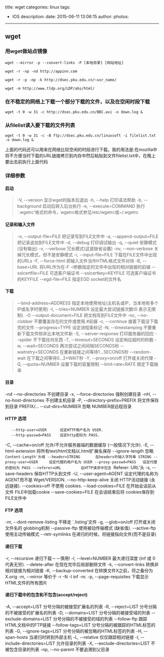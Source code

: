 title: wget
categories: linux
tags:
  - IOS
description:
date: 2015-06-11 13:06:15
author:
photos:
---
## wget

### 用wget做站点镜像
```
wget --mirror -p --convert-links -P [本地目录] [网站地址]
```

```
wget -r -np -nd http://appinn.com
```

```
wget -r -p -np -k http://dsec.pku.edu.cn/~usr_name/
```

```
wget -m http://www.tldp.org/LDP/abs/html/
```

<!-- more -->
### 在不稳定的网络上下载一个部分下载的文件，以及在空闲时段下载 

```
wget -t 0 -w 31 -c http://dsec.pku.edu.cn/BBC.avi -o down.log &
```

### 从filelist读入要下载的文件列表
```
wget -t 0 -w 31 -c -B ftp://dsec.pku.edu.cn/linuxsoft -i filelist.txt -o down.log &
```
上面的代码还可以用来在网络比较空闲的时段进行下载。我的用法是:在mozilla中将不方便当时下载的URL链接拷贝到内存中然后粘贴到文件filelist.txt中，在晚上要出去前执行上面代码

### 详细参数

#### 启动 
>  -V,  --version           显示wget的版本后退出
  -h,  --help              打印语法帮助
  -b,  --background        启动后转入后台执行
  -e,  --execute=COMMAND   执行`.wgetrc'格式的命令，wgetrc格式参见/etc/wgetrc或~/.wgetrc

#### 记录和输入文件 
>  -o,  --output-file=FILE     把记录写到FILE文件中
  -a,  --append-output=FILE   把记录追加到FILE文件中
  -d,  --debug                打印调试输出
  -q,  --quiet                安静模式(没有输出)
  -v,  --verbose              冗长模式(这是缺省设置)
  -nv, --non-verbose          关掉冗长模式，但不是安静模式
  -i,  --input-file=FILE      下载在FILE文件中出现的URLs
  -F,  --force-html           把输入文件当作HTML格式文件对待
  -B,  --base=URL             将URL作为在-F -i参数指定的文件中出现的相对链接的前缀
   --sslcertfile=FILE     可选客户端证书
   --sslcertkey=KEYFILE   可选客户端证书的KEYFILE
   --egd-file=FILE        指定EGD socket的文件名

#### 下载 
>  --bind-address=ADDRESS   指定本地使用地址(主机名或IP，当本地有多个IP或名字时使用)
  -t,  --tries=NUMBER           设定最大尝试链接次数(0 表示无限制).
  -O   --output-document=FILE   把文档写到FILE文件中
  -nc, --no-clobber             不要覆盖存在的文件或使用.#前缀
  -c,  --continue               接着下载没下载完的文件
  --progress=TYPE          设定进程条标记
  -N,  --timestamping           不要重新下载文件除非比本地文件新
  -S,  --server-response        打印服务器的回应
  --spider                 不下载任何东西
  -T,  --timeout=SECONDS        设定响应超时的秒数
  -w,  --wait=SECONDS           两次尝试之间间隔SECONDS秒
  --waitretry=SECONDS      在重新链接之间等待1...SECONDS秒
  --random-wait            在下载之间等待0...2*WAIT秒
  -Y,  --proxy=on/off           打开或关闭代理
  -Q,  --quota=NUMBER           设置下载的容量限制
  --limit-rate=RATE        限定下载输率

#### 目录 
  -nd  --no-directories            不创建目录
  -x,  --force-directories         强制创建目录
  -nH, --no-host-directories       不创建主机目录
  -P,  --directory-prefix=PREFIX   将文件保存到目录 PREFIX/...
       --cut-dirs=NUMBER           忽略 NUMBER层远程目录

#### HTTP 选项 
       --http-user=USER      设定HTTP用户名为 USER.
       --http-passwd=PASS    设定http密码为 PASS.
  -C,  --cache=on/off        允许/不允许服务器端的数据缓存 (一般情况下允许).
  -E,  --html-extension      将所有text/html文档以.html扩展名保存
       --ignore-length       忽略 `Content-Length'头域
       --header=STRING       在headers中插入字符串 STRING
       --proxy-user=USER     设定代理的用户名为 USER
       --proxy-passwd=PASS   设定代理的密码为 PASS
       --referer=URL         在HTTP请求中包含 `Referer: URL'头
  -s,  --save-headers        保存HTTP头到文件
  -U,  --user-agent=AGENT    设定代理的名称为 AGENT而不是 Wget/VERSION.
       --no-http-keep-alive  关闭 HTTP活动链接 (永远链接).
       --cookies=off         不使用 cookies.
       --load-cookies=FILE   在开始会话前从文件 FILE中加载cookie
       --save-cookies=FILE   在会话结束后将 cookies保存到 FILE文件中

#### FTP 选项 
  -nr, --dont-remove-listing   不移走 `.listing'文件
  -g,  --glob=on/off           打开或关闭文件名的 globbing机制
       --passive-ftp           使用被动传输模式 (缺省值).
       --active-ftp            使用主动传输模式
       --retr-symlinks         在递归的时候，将链接指向文件(而不是目录)

#### 递归下载 
  -r,  --recursive          递归下载－－慎用!
  -l,  --level=NUMBER       最大递归深度 (inf 或 0 代表无穷).
       --delete-after       在现在完毕后局部删除文件
  -k,  --convert-links      转换非相对链接为相对链接
  -K,  --backup-converted   在转换文件X之前，将之备份为 X.orig
  -m,  --mirror             等价于 -r -N -l inf -nr.
  -p,  --page-requisites    下载显示HTML文件的所有图片

#### 递归下载中的包含和不包含(accept/reject) 
  -A,  --accept=LIST                分号分隔的被接受扩展名的列表
  -R,  --reject=LIST                分号分隔的不被接受的扩展名的列表
  -D,  --domains=LIST               分号分隔的被接受域的列表
       --exclude-domains=LIST       分号分隔的不被接受的域的列表
       --follow-ftp                 跟踪HTML文档中的FTP链接
       --follow-tags=LIST           分号分隔的被跟踪的HTML标签的列表
  -G,  --ignore-tags=LIST           分号分隔的被忽略的HTML标签的列表
  -H,  --span-hosts                 当递归时转到外部主机
  -L,  --relative                   仅仅跟踪相对链接
  -I,  --include-directories=LIST   允许目录的列表
  -X,  --exclude-directories=LIST   不被包含目录的列表
  -np, --no-parent                  不要追溯到父目录


